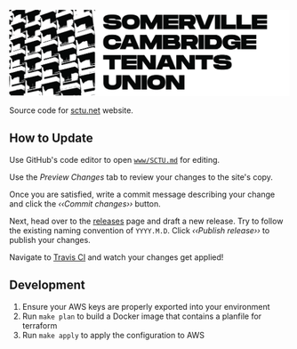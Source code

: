 <img alt="sctu" src="./www/logo.jpg"/><br/>

Source code for [sctu.net](https://www.sctu.net) website.

## How to Update

Use GitHub's code editor to open [`www/SCTU.md`](https://github.com/somerville-cambridge-tenants-union/sctu.net/edit/master/www/SCTU.md) for editing.

Use the _Preview Changes_ tab to review your changes to the site's copy.

Once you are satisfied, write a commit message describing your change and click the _‹‹Commit changes››_ button.

Next, head over to the [releases](https://github.com/somerville-cambridge-tenants-union/sctu.net/releases) page and draft a new release. Try to follow the existing naming convention of `YYYY.M.D`. Click _‹‹Publish release››_ to publish your changes.

Navigate to [Travis CI](https://travis-ci.com/somerville-cambridge-tenants-union/sctu.net) and watch your changes get applied!

## Development

1. Ensure your AWS keys are properly exported into your environment
2. Run `make plan` to build a Docker image that contains a planfile for terraform
3. Run `make apply` to apply the configuration to AWS
